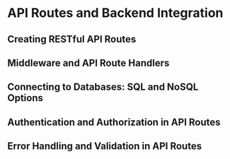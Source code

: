 # API Routes and Backend Integration

## Creating RESTful API Routes

## Middleware and API Route Handlers

## Connecting to Databases: SQL and NoSQL Options

## Authentication and Authorization in API Routes

## Error Handling and Validation in API Routes
